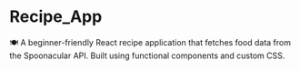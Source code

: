 # Recipe_App
🍽️ A beginner-friendly React recipe application that fetches food data from the Spoonacular API. Built using functional components and custom CSS.

